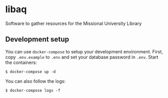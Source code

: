 # libaq

Software to gather resources for the Missional University Library

## Development setup

You can use `docker-compose` to setup your development environment. First, copy `.env.example` to `.env` and set your database password in `.env`. Start the containers:

```
$ docker-compose up -d
```

You can also follow the logs:

```
$ docker-compose logs -f
```
